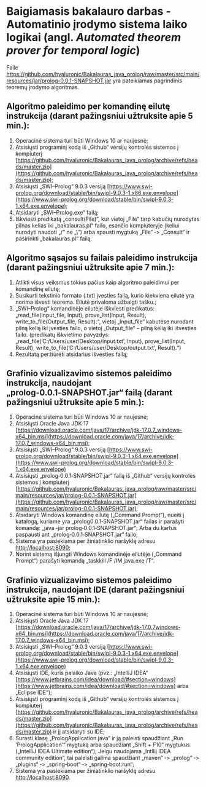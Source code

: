 # Baigiamasis bakalauro darbas - Automatinio įrodymo sistema laiko logikai (angl. _Automated theorem prover for temporal logic_)

Faile https://github.com/hyaluronic/Bakalauras_java_prolog/raw/master/src/main/resources/jar/prolog-0.0.1-SNAPSHOT.jar yra pateikiamas pagrindinis teoremų įrodymo algoritmas.

## Algoritmo paleidimo per komandinę eilutę instrukcija (darant pažingsniui užtruksite apie 5 min.):
1. Operacinė sistema turi būti Windows 10 ar naujesnė;
2. Atsisiųsti programinį kodą iš „Github“ versijų kontrolės sistemos į kompiuterį [https://github.com/hyaluronic/Bakalauras_java_prolog/archive/refs/heads/master.zip](https://github.com/hyaluronic/Bakalauras_java_prolog/archive/refs/heads/master.zip);
3. Atsisiųsti „SWI–Prolog“ 9.0.3 versiją [https://www.swi-prolog.org/download/stable/bin/swipl-9.0.3-1.x86.exe.envelope](https://www.swi-prolog.org/download/stable/bin/swipl-9.0.3-1.x64.exe.envelope);
4. Atsidaryti „SWI–Prolog.exe“ failą;
5. Iškviesti predikatą „consult(File)“, kur vietoj „File“ tarp kabučių nurodytas pilnas kelias iki „bakalauras.pl“ failo, esančio kompiuteryje (keliui nurodyti naudoti „/“ ne „\“) arba spausti mygtuką „File“ ‑> „Consult“ ir pasirinkti „bakalauras.pl“ failą.

## Algoritmo sąsajos su failais paleidimo instrukcija (darant pažingsniui užtruksite apie 7 min.):
1. Atlikti visus veiksmus tokius pačius kaip algoritmo paleidimui per komandinę eilutę;
2. Susikurti tekstinio formato (.txt) įvesties failą, kurio kiekviena eilutė yra norima išvesti teorema. Eilutė privaloma užbaigti tašku.;
3. „SWI–Prolog“ komandinėje eilutėje iškviesti predikatus: „read_file(Input_file, Input), prove_list(Input, Result), write_to_file(Output_file, Result).“, vietoj „Input_file“ kabutėse nurodant pilną kelią iki įvesties failo, o vietoj „Output_file“ – pilną kelią iki išvesties failo. (predikatų iškvietimo pavyzdys: „read_file(’C:/Users/user/Desktop/input.txt’, Input), prove_list(Input, Result), write_to_file(’C:/Users/user/Desktop/output.txt’, Result).“)
4. Rezultatą peržiūrėti atsidarius išvesties failą;

## Grafinio vizualizavimo sistemos paleidimo instrukcija, naudojant „prolog‑0.0.1‑SNAPSHOT.jar“ failą (darant pažingsniui užtruksite apie 5 min.):
1. Operacinė sistema turi būti Windows 10 ar naujesnė;
2. Atsisiųsti Oracle Java JDK 17 [https://download.oracle.com/java/17/archive/jdk-17.0.7_windows-x64_bin.msi](https://download.oracle.com/java/17/archive/jdk-17.0.7_windows-x64_bin.msi);
3. Atsisiųsti „SWI–Prolog“ 9.0.3 versiją [https://www.swi-prolog.org/download/stable/bin/swipl-9.0.3-1.x64.exe.envelope](https://www.swi-prolog.org/download/stable/bin/swipl-9.0.3-1.x64.exe.envelope)
4. Atsisiųsti „prolog‑0.0.1‑SNAPSHOT.jar“ failą iš „Github“ versijų kontrolės sistemos į kompiuterį [https://github.com/hyaluronic/Bakalauras_java_prolog/raw/master/src/main/resources/jar/prolog-0.0.1-SNAPSHOT.jar](https://github.com/hyaluronic/Bakalauras_java_prolog/raw/master/src/main/resources/jar/prolog-0.0.1-SNAPSHOT.jar);
5. Atsidaryti Windows komandinę eilutę („Command Prompt“), nueiti į katalogą, kuriame yra „prolog0.0.1‑SNAPSHOT.jar“ failas ir parašyti komandą: „java ‑jar prolog‑0.0.1‑SNAPSHOT.jar“;
Arba du kartus paspausti ant „prolog‑0.0.1‑SNAPSHOT.jar“ failo;
6. Sistema yra pasiekiama per žiniatinklio naršyklę adresu [http://localhost:8090](http://localhost:8090);
7. Norint sistemą išjungti Windows komandinėje eilutėje („Command Prompt“) parašyti komandą „taskkill /F /IM java.exe /T“.

## Grafinio vizualizavimo sistemos paleidimo instrukcija, naudojant IDE (darant pažingsniui užtruksite apie 15 min.):
1. Operacinė sistema turi būti Windows 10 ar naujesnė;
2. Atsisiųsti Oracle Java JDK 17 [https://download.oracle.com/java/17/archive/jdk-17.0.7windows-x64_bin.msi](https://download.oracle.com/java/17/archive/jdk-17.0.7_windows-x64_bin.msi);
3. Atsisiųsti „SWI–Prolog“ 9.0.3 versiją [https://www.swi-prolog.org/download/stable/bin/swipl-9.0.3-1.x64.exe.envelope](https://www.swi-prolog.org/download/stable/bin/swipl-9.0.3-1.x64.exe.envelope)
4. Atsisiųsti IDE, kuris palaiko Java (pvz.: „IntelliJ IDEA“ [https://www.jetbrains.com/idea/download/#section=windows](https://www.jetbrains.com/idea/download/#section=windows) arba „Eclipse IDE“);
5. Atsisiųsti programinį kodą iš „Github“ versijų kontrolės sistemos į kompiuterį [https://github.com/hyaluronic/Bakalauras_java_prolog/archive/refs/heads/master.zip](https://github.com/hyaluronic/Bakalauras_java_prolog/archive/refs/heads/master.zip) ir jį atsidaryti su IDE;
6. Surasti klasę „PrologApplication.java“ ir ją paleisti spaudžiant „Run ’PrologApplication’“ mygtuką arba spaudžiant „Shift + F10“ mygtukus („IntelliJ IDEA Ultimate edition“);
Jeigu naudojama „Intllij IDEA community edition“, tai paleisti galima spaudžiant „maven“ ‑> „prolog“ ‑> „plugins“ ‑> „spring‑boot“ ‑> „spring‑boot:run“;
7. Sistema yra pasiekiama per žiniatinklio naršyklę adresu [http://localhost:8090](http://localhost:8090).
